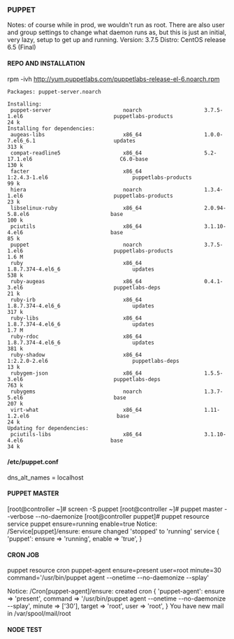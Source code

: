 ### PUPPET
Notes: of course while in prod, we wouldn't run as root. There are also user and group settings to change what daemon runs as, but this is just an initial, very lazy, setup to get up and running. 
Version: 3.7.5
Distro: CentOS release 6.5 (Final)
#### REPO AND INSTALLATION 

rpm -ivh http://yum.puppetlabs.com/puppetlabs-release-el-6.noarch.rpm

    Packages: puppet-server.noarch

    Installing:
     puppet-server                       noarch                    3.7.5-1.el6                             puppetlabs-products                     24 k
    Installing for dependencies:
     augeas-libs                         x86_64                    1.0.0-7.el6_6.1                         updates                                313 k
     compat-readline5                    x86_64                    5.2-17.1.el6                            C6.0-base                              130 k
     facter                              x86_64                    1:2.4.3-1.el6                           puppetlabs-products                     99 k
     hiera                               noarch                    1.3.4-1.el6                             puppetlabs-products                     23 k
     libselinux-ruby                     x86_64                    2.0.94-5.8.el6                          base                                   100 k
     pciutils                            x86_64                    3.1.10-4.el6                            base                                    85 k
     puppet                              noarch                    3.7.5-1.el6                             puppetlabs-products                    1.6 M
     ruby                                x86_64                    1.8.7.374-4.el6_6                       updates                                538 k
     ruby-augeas                         x86_64                    0.4.1-3.el6                             puppetlabs-deps                         21 k
     ruby-irb                            x86_64                    1.8.7.374-4.el6_6                       updates                                317 k
     ruby-libs                           x86_64                    1.8.7.374-4.el6_6                       updates                                1.7 M
     ruby-rdoc                           x86_64                    1.8.7.374-4.el6_6                       updates                                381 k
     ruby-shadow                         x86_64                    1:2.2.0-2.el6                           puppetlabs-deps                         13 k
     rubygem-json                        x86_64                    1.5.5-3.el6                             puppetlabs-deps                        763 k
     rubygems                            noarch                    1.3.7-5.el6                             base                                   207 k
     virt-what                           x86_64                    1.11-1.2.el6                            base                                    24 k
    Updating for dependencies:
     pciutils-libs                       x86_64                    3.1.10-4.el6                            base                                    34 k

#### /etc/puppet.conf 

dns_alt_names = localhost

#### PUPPET MASTER  

[root@controller ~]# screen -S puppet
[root@controller ~]# puppet master --verbose --no-daemonize
[root@controller puppet]# puppet resource service puppet ensure=running enable=true
    Notice: /Service[puppet]/ensure: ensure changed 'stopped' to 'running'
    service { 'puppet':
      ensure => 'running',
      enable => 'true',
    }

#### CRON JOB 

puppet resource cron puppet-agent ensure=present user=root minute=30 command='/usr/bin/puppet agent --onetime --no-daemonize --splay'

Notice: /Cron[puppet-agent]/ensure: created
cron { 'puppet-agent':
  ensure  => 'present',
  command => '/usr/bin/puppet agent --onetime --no-daemonize --splay',
  minute  => ['30'],
  target  => 'root',
  user    => 'root',
}
You have new mail in /var/spool/mail/root

#### NODE TEST
